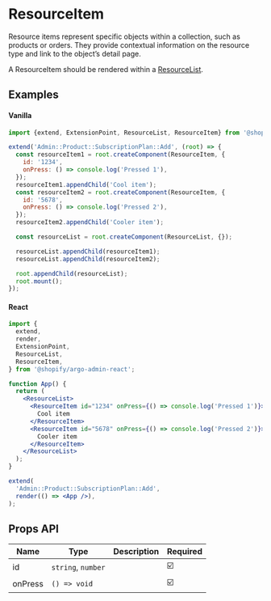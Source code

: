 # ResourceItem

Resource items represent specific objects within a collection, such as products or orders. They provide contextual information on the resource type and link to the object’s detail page.

A ResourceItem should be rendered within a [ResourceList](./ResourceList.md).

## Examples

#### Vanilla

```js
import {extend, ExtensionPoint, ResourceList, ResourceItem} from '@shopify/argo-admin';

extend('Admin::Product::SubscriptionPlan::Add', (root) => {
  const resourceItem1 = root.createComponent(ResourceItem, {
    id: '1234',
    onPress: () => console.log('Pressed 1'),
  });
  resourceItem1.appendChild('Cool item');
  const resourceItem2 = root.createComponent(ResourceItem, {
    id: '5678',
    onPress: () => console.log('Pressed 2'),
  });
  resourceItem2.appendChild('Cooler item');

  const resourceList = root.createComponent(ResourceList, {});

  resourceList.appendChild(resourceItem1);
  resourceList.appendChild(resourceItem2);

  root.appendChild(resourceList);
  root.mount();
});
```

#### React

```jsx
import {
  extend,
  render,
  ExtensionPoint,
  ResourceList,
  ResourceItem,
} from '@shopify/argo-admin-react';

function App() {
  return (
    <ResourceList>
      <ResourceItem id="1234" onPress={() => console.log('Pressed 1')}>
        Cool item
      </ResourceItem>
      <ResourceItem id="5678" onPress={() => console.log('Pressed 2')}>
        Cooler item
      </ResourceItem>
    </ResourceList>
  );
}

extend(
  'Admin::Product::SubscriptionPlan::Add',
  render(() => <App />),
);
```

## Props API

| Name    | Type               | Description | Required |
| ------- | ------------------ | ----------- | -------- |
| id      | `string`, `number` |             | ☑️       |
| onPress | `() => void`       |             | ☑️       |
